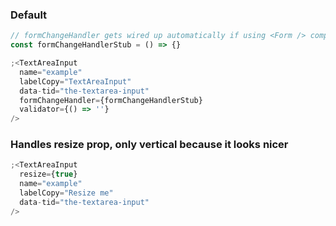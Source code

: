 ### Default

```jsx
// formChangeHandler gets wired up automatically if using <Form /> component
const formChangeHandlerStub = () => {}

;<TextAreaInput
  name="example"
  labelCopy="TextAreaInput"
  data-tid="the-textarea-input"
  formChangeHandler={formChangeHandlerStub}
  validator={() => ''}
/>
```

### Handles resize prop, only vertical because it looks nicer

```jsx
;<TextAreaInput
  resize={true}
  name="example"
  labelCopy="Resize me"
  data-tid="the-textarea-input"
/>
```
